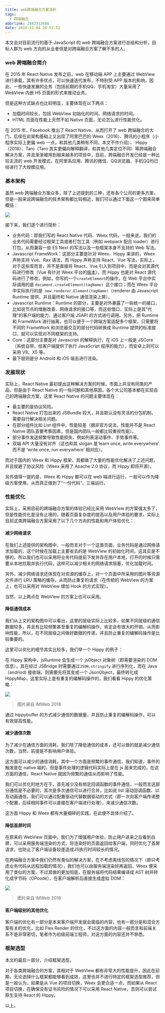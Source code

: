```yaml
---
title: web跨端融合方案浅析
tags:
  - 跨端融合
abbrlink: 2443313688
date: 2018-12-04 20:51:52
---
```


本文会对目前流行的基于 JavaScript 的 web 跨端融合方案进行总结和分析，目标人群为 web 方向的从业者但是对跨端融合方案了解不多的人。

### web 跨端融合简介

在 2015 年 React Native 发布之前，web 在移动端 APP 上主要通过 WebView 进行承载，其有许多优点，可以快速迭代发布，不特别受 APP 版本的影响，因此，一些快速发展的业务（包括前期的手机QQ、手机淘宝）大量采用了 WebView 内嵌 H5 页面的形式来推动业务。

但是这种方式缺点也比较明显，主要体现在以下两点：

* 加载时间较长，包括 WebView 初始化的时间、网络请求的时间。
* HTML 页面在性能上天然不如 Native 页面，无论怎么进行性能优化。

在 2015 年，Facebook 推出了 React Native，从而打开了 web 跨端融合的大门，后续在此架构基础上又出现了阿里巴巴的 Weex（2016）、腾讯的小程序（小程序实际上更偏 web 一点，和其他几类稍有不同，本文不作介绍）、 Hippy（2018）、Taro（Taro 其实更偏向解释翻译，和其他几类定位不同）等跨端融合解决方案，并且渐渐被用到越来越多的项目中，目前，跨端融合开发已经是一种比较主流的 web 开发模式，在阿里系应用、腾讯的微信、QQ浏览器、手机QQ均已经进行了大规模应用。

### 基本架构

虽然 web 跨端融合方案众多，除了上述提到的三种，还有各个公司的更多方案，但是一般来说跨端融合的技术架构都比较相近，我们可以通过下面这一个图来简单概括：

![](/img/1.jpg)

接下来，我们逐个进行简析：

* 业务代码：即我们写的 React Native 代码、Weex 代码，一般来说，我们的业务代码需要经过框架工具或者打包工具（例如 webpack 配合 loader）进行打包，从而兼容一些 ES Next 的写法以及一些框架本身不支持的 Web 写法。
* Javascript FrameWork：这部分主要是针对 Weex、Hippy 来讲的，Weex 声称支持 Vue、Rax 语法，而 Hippy 声称支持 React、Vue 写法，实际上，对于这些库而言，并不是直接将 React、Vue 引入到项目中，而是会对其源代码进行修改（Vue 有针对 Weex 平台的[版本](https://github.com/vuejs/vue/tree/dev/src/platforms)），而 Hippy 也是对 React 源代码进行了修改，例如，你写的一个` createElement `的操作，在 Web 平台中实际调用的是 `document.createElement(tagName) `这个接口；而在 Weex 平台中实际执行的是` new renderer.Element(tagName)`（renderer 由 Javascript Runtime 提供，并且最终和 Native 通信渲染上屏）。
* Javascript Runtime：Runtime 的部分，主要是对外暴露了一些统一的接口，比如说节点的增删改查、网络请求的接口等，而这些借口，实际上是其“代理”的客户端的能力，通过客户端 JSAPI 的方式进行调用。另外，把 Runtime 和 FrameWork 进行抽离，也可以便于一个跨端方案适配多个框架，只需要将不同的 FrameWork 和浏览器交互的部分代码转换成 Runtime 提供的标准接口，就可以实现对不同框架的支持。
* Core：这部分主要是对 Javascript 的解释执行，在 iOS 上一般是 JSCore（系统自带，给客户端提供了执行 JavaScript 程序的能力），而安卓上则可以采用 V8、X5 等。
* 最下层则是分 Android 和 iOS 端去进行渲染。

### 发展现状

实际上，React Native 最初提出这种解决方案的时候，市面上并没有同类的产品，但是由于 React Native 的一些问题和其他原因，各个大公司基本都在实现自己的跨端融合方案，这里 React Native 的问题主要体现在：

* 最主要的是协议风险。
* React Native 打包出来的 JSBundle 较大，并且默认没有灵活的分包机制，需要自行解决相关问题。
* 在部分组件比如 List 组件中，性能较差（据非官方说法，性能并不是 React Native 团队首要考察因素，但是国内团队一般都比较重视性能）。
* 部分事件发送频繁导致性能损失、例如列表滚动事件、手势事件等。
* 双端 API 大量没有对齐（这也和其 slogan 是‘learn once, write everywhere’ 而不是 ‘write once, run everywhere’ 相对应）。

而对于国内的 Weex 和 Hippy 框架，其都做了大量的性能优化解决了上述问题，并且规避了协议风险（Weex 采用了 Apache 2.0 协议，而 Hippy 即将开源）。

另外值得一提的是，Weex 和 Hippy 都可以在 web 端进行运行，一般可以作为降级方案使用，从而真正做到了“一份代码”，三端运行。

### 性能优化

实际上，采用目前的跨端融合方案的体验已经比采用 WebView 的方案强太多了，但是性能优化是没有止境的，随着页面复杂度的提高以及用户体验的要求，实际上目前这类跨端融合方案采用了以下几个方向的性能和用户体验优化：

#### 减少网络请求

在我们上述提供的架构图中，一般而言对于一个这类页面，业务代码是通过网络请求加载的，这个时候在加载上主要省去的是 WebView 的初始化时间，这其实是不够的，所以我们也可以采用将业务代码提前下发并存在用户本地，打开的时候只需要从本地拉取并执行代码，这样可以减少相关的网络请求阻塞，优化加载时间。

另外，减少网络请求还体现在对资源的缓存上，对一个页面中所采用的图片等资源文件进行 LRU 策略的缓存，从而防止重复的请求（在传统的 WebView 的方案上，也可以采用对 WebView 增加 Hook 的方式实现）。

当然，以上两点在 WebView 的方案上也可以采用。

#### 降低通信成本

我们从上文的架构图中可以看出，这里的层级实际上比较多，如果不同层级的通信数据较多，并且有比较频繁甚至重复的编解码操作，肯定会有很大的开销，从而影响性能，所以，在不同层级之间做好数据的传递，并且防止重复的编解码操作是比较重要的。

这里可以优化的细节其实比较多，我们举一个 Hippy 的例子：

在 Hippy 架构中，jsRuntime 会生成一个 jsObject 对象树（即需要渲染的 DOM 信息），其在经过 JSBridge 时需要通过`JSON.stringify` 进行序列化，而在 Java（andriod) 接收端，则需要先将其变成一个 JsonObject，最终转化成 HippyMap，这里实际上是有重复的编解码操作的，我们看看 Hippy 的优化策略：

![](/img/3.jpg)

>图片来自 IMWeb 2018

通过 hippybuffer 的方式减少通信的数据量，并且防止重复的编解码操作，可以有效提高性能。

#### 减少通信次数

为了减少在通信方面的消耗，我们除了降低通信的成本，还可以做的就是减少通信次数，当然，前提是不影响用户体验。

这方面可以减少的通信消耗，其中一个方面是频繁的事件通信，我们知道，事件的触发是在 native 端的，但是事件处理的逻辑代码实际上是在 js 层来完成的，在这方面的通信，React Native 就因为频繁的通信从而影响了性能。

我们可以优化的地方在于，首先减少没有绑定回调函数的事件通信，一般而言这部分通信是不必要的，其次是多次通信可以进行合并，比如说 list 滚动回调函数、以及动画通信，我们可以通过配置驱动代替数据驱动的方式（即一次向客户端传递整个配置，后续相同事件可以直接在客户端进行处理），来减少通信次数。

这方面 Hippy 和 Weex 都有大量细碎的实践，在此便不具体介绍了。

#### 降低首屏时间

在原来的 WebView 页面中，我们为了增强用户体验，防止用户进来之后看到白屏，可以采用服务端渲染的方式，将渲染好的页面返回给客户端，同时优化了首屏请求，也防止了客户端设备较差造成JS执行时间较长的情况。

在跨端融合方案中我们仍然有类似的解决方案，在不考虑离线包的情况下（即只考虑业务代码从远程加载的情况），我们也可以由服务端渲染好再返回，Weex 便采用了类似的方案，不过其做的更加彻底，在服务端将代码结果编译成 AST 树并转化成字节码（OPcode），在客户端解析后直接生成虚拟 DOM：

![](/img/2.jpg)

>图片来自 IMWeb 2018

#### 客户端级别的其他优化

客户端的优化有一部分是本来客户端开发就会面临的内容，也有一部分是和混合方案有关的优化，比如 Flex Render 的优化，不过这方面的内容一般而言和前端关系不是非常密切，笔者作为初级前端工程师，对这方面的内容还并不熟悉。

### 框架选型

本文的最后一部分，介绍框架选型。

对于各类跨端融合的方案，其相对于 WebView 都有非常大的性能提升，因此在前期，无论选择什么框架都能够看到成效，这里也并不进行特定的框架选型推荐，但是一般认为，如果是从 Vue 的项目切换，Weex 会更合适一点，而如果从 React 项目切换，在确保没有证书风险的情况下可以采用 React Native，否则可以尝试原生支持 React 的 Hippy。

以上。


